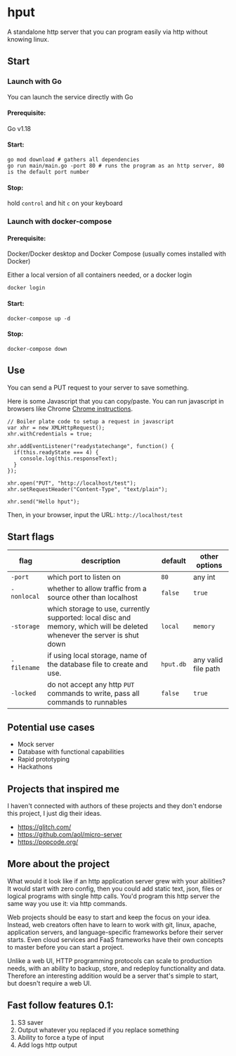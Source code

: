 # hput
A standalone http server that you can program easily via http without knowing linux.

## Start

### Launch with Go
You can launch the service directly with Go

#### Prerequisite:
Go v1.18

#### Start:
```
go mod download # gathers all dependencies
go run main/main.go -port 80 # runs the program as an http server, 80 is the default port number
```

#### Stop:
hold `control` and hit `c` on your keyboard

### Launch with docker-compose
#### Prerequisite:
Docker/Docker desktop and Docker Compose (usually comes installed with Docker)

Either a local version of all containers needed, or a docker login
```
docker login
```

#### Start:
```
docker-compose up -d
```

#### Stop:
```
docker-compose down
```

## Use
You can send a PUT request to your server to save something.

Here is some Javascript that you can copy/paste. You can run javascript in browsers like Chrome [Chrome instructions](https://developer.chrome.com/docs/devtools/console/javascript/).
```
// Boiler plate code to setup a request in javascript
var xhr = new XMLHttpRequest();
xhr.withCredentials = true;

xhr.addEventListener("readystatechange", function() {
  if(this.readyState === 4) {
    console.log(this.responseText);
  }
});

xhr.open("PUT", "http://localhost/test");
xhr.setRequestHeader("Content-Type", "text/plain");

xhr.send("Hello hput");
```

Then, in your browser, input the URL: `http://localhost/test`

## Start flags
| flag | description | default | other options |
| - | - | - | - |
| `-port` | which port to listen on | `80` | any int |
| `-nonlocal` | whether to allow traffic from a source other than localhost | `false` | `true` |
| `-storage` | which storage to use, currently supported: local disc and memory, which will be deleted whenever the server is shut down | `local` | `memory` |
| `-filename` | if using local storage, name of the database file to create and use. | `hput.db` | any valid file path |
| `-locked` | do not accept any http `PUT` commands to write, pass all commands to runnables | `false` | `true` |


## Potential use cases
- Mock server
- Database with functional capabilities
- Rapid prototyping
- Hackathons

## Projects that inspired me
I haven't connected with authors of these projects and they don't endorse this project, I just dig their ideas.
- https://glitch.com/
- https://github.com/aol/micro-server
- https://popcode.org/

## More about the project
What would it look like if an http application server grew with your abilities? It would start with zero config, then you could add static text, json, files or logical programs with single http calls. You'd program this http server the same way you use it: via http commands.

Web projects should be easy to start and keep the focus on your idea. Instead, web creators often have to learn to work with git, linux, apache, application servers, and language-specific frameworks before their server starts. Even cloud services and FaaS frameworks have their own concepts to master before you can start a project.

Unlike a web UI, HTTP programming protocols can scale to production needs, with an ability to backup, store, and redeploy functionality and data. Therefore an interesting addition would be a server that's simple to start, but doesn't require a web UI.

## Fast follow features 0.1:
1. S3 saver
1. Output whatever you replaced if you replace something
1. Ability to force a type of input
1. Add logs http output